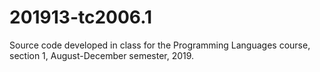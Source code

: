 # 201913-tc2006.1
Source code developed in class for the Programming Languages course, section 1, August-December semester, 2019. 

